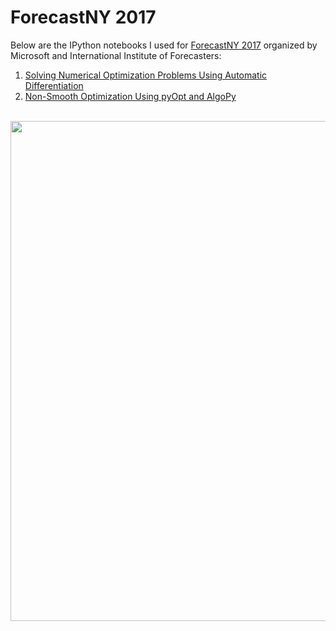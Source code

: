 # ForecastNY 2017
Below are the IPython notebooks I used for [ForecastNY 2017](http://www.forecastny.com) organized by Microsoft and International Institute of Forecasters:
1. [Solving Numerical Optimization Problems Using Automatic Differentiation](https://nbviewer.jupyter.org/github/nicholashub/ForecastNY-2017/blob/master/Solving%20Numerical%20Optimization%20Problems%20Using%20Automatic%20Differentiation.ipynb)
2. [Non-Smooth Optimization Using pyOpt and AlgoPy](https://nbviewer.jupyter.org/github/nicholashub/ForecastNY-2017/blob/master/Non-Smooth%20Optimization%20Using%20pyOpt%20and%20AlgoPy.ipynb)
<br><br>
<div align="center">
  <img src="https://github.com/nicholashub/ForecastNY-2017/blob/master/Images/ForecastNY%20Photo.jpg" width="800"><br><br>
</div>
